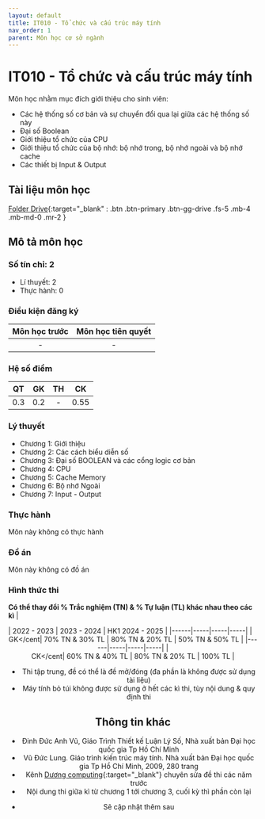 ```yaml
---
layout: default
title: IT010 - Tổ chức và cấu trúc máy tính
nav_order: 1
parent: Môn học cơ sở ngành
---
```


# IT010 - Tổ chức và cấu trúc máy tính

Môn học nhằm mục đích giới thiệu cho sinh viên:
- Các hệ thống số cơ bản và sự chuyển đổi qua lại giữa các hệ thống số này
- Đại số Boolean
- Giới thiệu tổ chức của CPU
- Giới thiệu tổ chức của bộ nhớ: bộ nhớ trong, bộ nhớ ngoài và bộ nhớ cache
- Các thiết bị Input & Output

## Tài liệu môn học

[Folder Drive](https://drive.google.com/drive/folders/1wy--LIXKjIxP1_Qu2nZkq64i_HlhQkRI?usp=drive_link){:target="_blank" : .btn .btn-primary .btn-gg-drive .fs-5 .mb-4 .mb-md-0 .mr-2 }

## Mô tả môn học



### Số tín chỉ: 2 
- Lí thuyết: 2 
- Thực hành: 0

### Điều kiện đăng ký

| Môn học trước| Môn học tiên quyết  |
|------|-----|
| <center> - </center>| <center>-</center>|

### Hệ số điểm

| QT   | GK  | TH  | CK  |
|------|-----|-----|-----|
| <center>0.3</center>| <center>0.2</center>| <center>-</center> | <center>0.55</center> |

### Lý thuyết

- Chương 1: Giới thiệu
- Chương 2: Các cách biểu diễn số
- Chương 3: Đại số BOOLEAN và các cổng logic cơ bản
- Chương 4: CPU 
- Chương 5: Cache Memory
- Chương 6: Bộ nhớ Ngoài
- Chương 7: Input - Output

### Thực hành

 Môn này không có thực hành

### Đồ án

 Môn này không có đồ án

### Hình thức thi
**Có thể thay đổi % Trắc nghiệm (TN) & % Tự luận (TL) khác nhau theo các kì**
| <center></center> | 2022 - 2023 | 2023 - 2024 | HK1 2024 - 2025 |
|------|-----|-----|-----|
| <center>GK</cent| 70% TN & 30% TL | 80% TN & 20% TL | 50% TN & 50% TL |
|------|-----|-----|-----|
| <center>CK</cent| 60% TN & 40% TL | 80% TN & 20% TL | 100% TL |

 - Thi tập trung, đề có thể là đề mở/đóng (đa phần là không được sử dụng tài liệu)
 - Máy tính bỏ túi không được sử dụng ở hết các kì thi, tùy nội dung & quy định thi 

## Thông tin khác
- Đinh Đức Anh Vũ, Giáo Trình Thiết kế Luận Lý Số, Nhà xuất bản Đại học quốc gia Tp Hồ Chí Minh
- Vũ Đức Lung. Giáo trình kiến trúc máy tính. Nhà xuất bản Đại học quốc gia Tp Hồ Chí Minh, 2009, 280 trang
- Kênh [Dương computing](https://youtube.com/playlist?list=PL2E7RWyDOMoiZc0ATG_or-J_yrQe9BXyQ&feature=shared){:target="_blank"} chuyên sửa đề thi các năm trước 
- Nội dung thi giữa kì từ chương 1 tới chương 3, cuối kỳ thì phần còn lại
* Sẽ cập nhật thêm sau 

